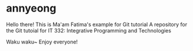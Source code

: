 # annyeong
Hello there!
This is Ma'am Fatima's example for Git tutorial
A repository for the Git tutoial for IT 332: Integrative Programming and Technologies

Waku waku~
Enjoy everyone!
